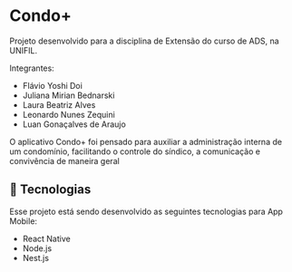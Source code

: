 # Condo+

Projeto desenvolvido para a disciplina de Extensão do curso de ADS, na UNIFIL.

Integrantes:

- Flávio Yoshi Doi
- Juliana Mirian Bednarski
- Laura Beatriz Alves
- Leonardo Nunes Zequini
- Luan Gonaçalves de Araujo

O aplicativo Condo+ foi pensado para auxiliar a administração interna de
um condomínio, facilitando o controle do síndico, a comunicação e convivência
de maneira geral

## 🚀 Tecnologias

Esse projeto está sendo desenvolvido as seguintes tecnologias para App Mobile:

- React Native
- Node.js
- Nest.js
